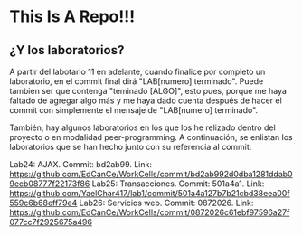 # This Is A Repo!!!

## ¿Y los laboratorios?

A partir del labotario 11 en adelante, cuando finalice por completo un laboratorio, en el commit final dirá "LAB\[numero\] terminado". Puede tambien ser que contenga "teminado \[ALGO\]", esto pues, porque me haya faltado de agregar algo más y me haya dado cuenta después de hacer el commit con simplemente el mensaje de "LAB\[numero\] terminado".

También, hay algunos laboratorios en los que los he relizado dentro del proyecto o en modalidad peer-programming. A continuación, se enlistan los laboratorios que se han hecho junto con su referencia al commit:

Lab24: AJAX. Commit: bd2ab99. Link: https://github.com/EdCanCe/WorkCells/commit/bd2ab992d0dba1281ddab09ecb08777f22173f86
Lab25: Transacciones. Commit: 501a4a1. Link: https://github.com/YaelChar417/lab1/commit/501a4a127b7b21cbd38eea00f559c6b68eff79e4
Lab26: Servicios web. Commit: 0872026. Link: https://github.com/EdCanCe/WorkCells/commit/0872026c61ebf97596a27f077cc7f2925675a496
